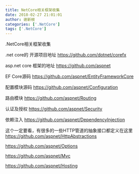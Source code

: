 ```yaml
---
title: NetCore相关框架收集
date: 2018-02-27 21:01:01
author: 谢新根
categories: ['.NetCore']
tags: ['.NetCore']
---
```


.NetCore相关框架收集
<!-- more -->

.net core的 开源项目地址 https://github.com/dotnet/corefx 

asp.net core 框架的地址 https://github.com/aspnet

EF Core源码 https://github.com/aspnet/EntityFrameworkCore

配置模块源码 https://github.com/aspnet/Configuration 

路由模块 https://github.com/aspnet/Routing

认证及授权  https://github.com/aspnet/Security

依赖注入 https://github.com/aspnet/DependencyInjection

 这个一定要看，有很多的一些HTTP管道的抽象接口都定义在这里 https://github.com/aspnet/HttpAbstractions 

https://github.com/aspnet/Options

https://github.com/aspnet/Mvc 

https://github.com/aspnet/Hosting